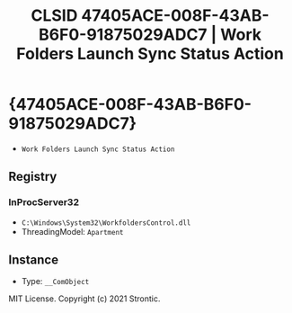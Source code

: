 ﻿---
title: "CLSID 47405ACE-008F-43AB-B6F0-91875029ADC7 | Work Folders Launch Sync Status Action"
excerpt: What is COM-Object CLSID 47405ACE-008F-43AB-B6F0-91875029ADC7?
---

# {47405ACE-008F-43AB-B6F0-91875029ADC7}

* `Work Folders Launch Sync Status Action`

## Registry


### InProcServer32

* `C:\Windows\System32\WorkfoldersControl.dll`
* ThreadingModel: `Apartment`

## Instance

* Type: `__ComObject`

MIT License. Copyright (c) 2021 Strontic.


